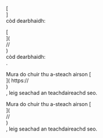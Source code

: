[<br host>]<br action>còd dearbhaidh:<br code>

[<br host>](<br protocol>//<br host>)<br action>còd dearbhaidh:<br code>.

Mura do chuir thu a-steach airson [<br host>]( https://<br host>)<br action>, leig seachad an teachdaireachd seo.

Mura do chuir thu a-steach airson [<br host>](<br protocol>//<br host>)<br action>, leig seachad an teachdaireachd seo.
